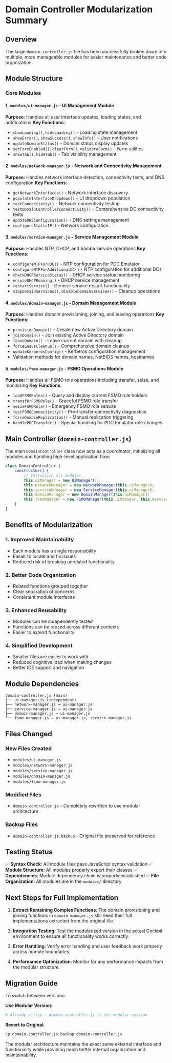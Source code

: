 # Domain Controller Modularization Summary

## Overview
The large `domain-controller.js` file has been successfully broken down into multiple, more manageable modules for easier maintenance and better code organization.

## Module Structure

### Core Modules

#### 1. `modules/ui-manager.js` - UI Management Module
**Purpose**: Handles all user interface updates, loading states, and notifications
**Key Functions**:
- `showLoading()`, `hideLoading()` - Loading state management
- `showError()`, `showSuccess()`, `showInfo()` - User notifications
- `updateDomainStatus()` - Domain status display updates
- `setFormEnabled()`, `clearForm()`, `validateForm()` - Form utilities
- `showTab()`, `hideTab()` - Tab visibility management

#### 2. `modules/network-manager.js` - Network and Connectivity Management
**Purpose**: Handles network interface detection, connectivity tests, and DNS configuration
**Key Functions**:
- `getNetworkInterfaces()` - Network interface discovery
- `populateInterfaceDropdown()` - UI dropdown population
- `testConnectivity()` - Network connectivity testing
- `testDomainControllerConnectivity()` - Comprehensive DC connectivity tests
- `updateDNSConfiguration()` - DNS settings management
- `configureStaticIP()` - Network configuration

#### 3. `modules/service-manager.js` - Service Management Module
**Purpose**: Handles NTP, DHCP, and Samba service operations
**Key Functions**:
- `configureNTPForPDC()` - NTP configuration for PDC Emulator
- `configureNTPForAdditionalDC()` - NTP configuration for additional DCs
- `checkDHCPServiceStatus()` - DHCP service status monitoring
- `ensureDHCPRunning()` - DHCP service management
- `restartService()` - Generic service restart functionality
- `stopDomainServices()`, `disableDomainServices()` - Cleanup operations

#### 4. `modules/domain-manager.js` - Domain Management Module
**Purpose**: Handles domain provisioning, joining, and leaving operations
**Key Functions**:
- `provisionDomain()` - Create new Active Directory domain
- `joinDomain()` - Join existing Active Directory domain
- `leaveDomain()` - Leave current domain with cleanup
- `forceLeaveCleanup()` - Comprehensive domain cleanup
- `updateKerberosConfig()` - Kerberos configuration management
- Validation methods for domain names, NetBIOS names, hostnames

#### 5. `modules/fsmo-manager.js` - FSMO Operations Module
**Purpose**: Handles all FSMO role operations including transfer, seize, and monitoring
**Key Functions**:
- `loadFSMORoles()` - Query and display current FSMO role holders
- `transferFSMORole()` - Graceful FSMO role transfer
- `seizeFSMORole()` - Emergency FSMO role seizure
- `testFSMOConnectivity()` - Pre-transfer connectivity diagnostics
- `forceDomainReplication()` - Manual replication triggering
- `handlePDCTransfer()` - Special handling for PDC Emulator role changes

## Main Controller (`domain-controller.js`)

The main `DomainController` class now acts as a coordinator, initializing all modules and handling high-level application flow:

```javascript
class DomainController {
    constructor() {
        // Initialize all modules
        this.uiManager = new UIManager();
        this.networkManager = new NetworkManager(this.uiManager);
        this.serviceManager = new ServiceManager(this.uiManager);
        this.domainManager = new DomainManager(this.uiManager);
        this.fsmoManager = new FSMOManager(this.uiManager, this.serviceManager);
    }
}
```

## Benefits of Modularization

### 1. **Improved Maintainability**
- Each module has a single responsibility
- Easier to locate and fix issues
- Reduced risk of breaking unrelated functionality

### 2. **Better Code Organization**
- Related functions grouped together
- Clear separation of concerns
- Consistent module interfaces

### 3. **Enhanced Reusability**
- Modules can be independently tested
- Functions can be reused across different contexts
- Easier to extend functionality

### 4. **Simplified Development**
- Smaller files are easier to work with
- Reduced cognitive load when making changes
- Better IDE support and navigation

## Module Dependencies

```
domain-controller.js (main)
├── ui-manager.js (independent)
├── network-manager.js → ui-manager.js
├── service-manager.js → ui-manager.js
├── domain-manager.js → ui-manager.js
└── fsmo-manager.js → ui-manager.js, service-manager.js
```

## Files Changed

### New Files Created
- `modules/ui-manager.js`
- `modules/network-manager.js`
- `modules/service-manager.js`
- `modules/domain-manager.js`
- `modules/fsmo-manager.js`

### Modified Files
- `domain-controller.js` - Completely rewritten to use modular architecture

### Backup Files
- `domain-controller.js.backup` - Original file preserved for reference

## Testing Status

✅ **Syntax Check**: All module files pass JavaScript syntax validation
✅ **Module Structure**: All modules properly export their classes
✅ **Dependencies**: Module dependency chain is properly established
✅ **File Organization**: All modules are in the `modules/` directory

## Next Steps for Full Implementation

1. **Extract Remaining Complex Functions**: The domain provisioning and joining functions in `domain-manager.js` still need their full implementations extracted from the original file.

2. **Integration Testing**: Test the modularized version in the actual Cockpit environment to ensure all functionality works correctly.

3. **Error Handling**: Verify error handling and user feedback work properly across module boundaries.

4. **Performance Optimization**: Monitor for any performance impacts from the modular structure.

## Migration Guide

To switch between versions:

**Use Modular Version**:
```bash
# Already active - domain-controller.js is the modular version
```

**Revert to Original**:
```bash
cp domain-controller.js.backup domain-controller.js
```

The modular architecture maintains the exact same external interface and functionality while providing much better internal organization and maintainability.